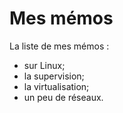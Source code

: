 # Mes mémos

La liste de mes mémos :

- sur Linux;
- la supervision;
- la virtualisation;
- un peu de réseaux.
